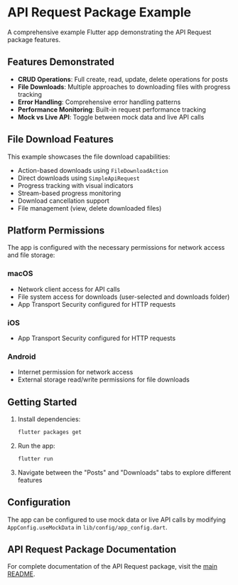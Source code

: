 # API Request Package Example

A comprehensive example Flutter app demonstrating the API Request package features.

## Features Demonstrated

- **CRUD Operations**: Full create, read, update, delete operations for posts
- **File Downloads**: Multiple approaches to downloading files with progress tracking
- **Error Handling**: Comprehensive error handling patterns
- **Performance Monitoring**: Built-in request performance tracking
- **Mock vs Live API**: Toggle between mock data and live API calls

## File Download Features

This example showcases the file download capabilities:

- Action-based downloads using `FileDownloadAction`
- Direct downloads using `SimpleApiRequest`
- Progress tracking with visual indicators
- Stream-based progress monitoring
- Download cancellation support
- File management (view, delete downloaded files)

## Platform Permissions

The app is configured with the necessary permissions for network access and file storage:

### macOS
- Network client access for API calls
- File system access for downloads (user-selected and downloads folder)
- App Transport Security configured for HTTP requests

### iOS
- App Transport Security configured for HTTP requests

### Android
- Internet permission for network access
- External storage read/write permissions for file downloads

## Getting Started

1. Install dependencies:
   ```bash
   flutter packages get
   ```

2. Run the app:
   ```bash
   flutter run
   ```

3. Navigate between the "Posts" and "Downloads" tabs to explore different features

## Configuration

The app can be configured to use mock data or live API calls by modifying `AppConfig.useMockData` in `lib/config/app_config.dart`.

## API Request Package Documentation

For complete documentation of the API Request package, visit the [main README](../README.md).
